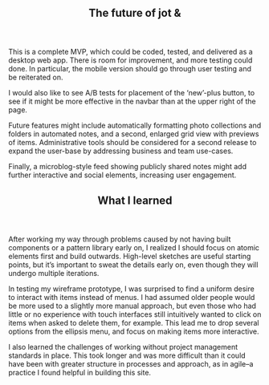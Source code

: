 <section> <!-- future -->
  <header>
    <h2>The future of <span>jot &amp</span></h2>
  </header>

  <p>This is a complete MVP, which could be coded, tested, and delivered as a desktop web app. There is room for improvement, and more testing could done. In particular, the mobile version should go through user testing and be reiterated on.</p>

  <p>I would also like to see A/B tests for placement of the ‘new’-plus button, to see if it might be more effective in the navbar than at the upper right of the page.</p>

  <p>Future features might include automatically formatting photo collections and folders in automated notes, and a second, enlarged grid view with previews of items. Administrative tools should be considered for a second release to expand the user-base by addressing business and team use-cases.</p>

  <p>Finally, a microblog-style feed showing publicly shared notes might add further interactive and social elements, increasing user engagement.</p>
</section> <!-- end future (oh no! No more future. It's all over!)-->

<section> <!-- what I learned -->
  <header>
    <h2>What I learned</h2>
  </header>

  <p>After working my way through problems caused by not having built components or a pattern library early on, I realized I should focus on atomic elements first and build outwards. High-level sketches are useful starting points, but it’s important to sweat the details early on, even though they will undergo multiple iterations.</p>

  <p>In testing my wireframe prototype, I was surprised to find a uniform desire to interact with items instead of menus. I had assumed older people would be more used to a slightly more manual approach, but even those who had little or no experience with touch interfaces still intuitively wanted to click on items when asked to delete them, for example. This lead me to drop several options from the ellipsis menu, and focus on making items more interactive.</p>

  <p>I also learned the challenges of working without project management standards in place. This took longer and was more difficult than it could have been with greater structure in processes and approach, as in agile–a practice I found helpful in building this site.</p>
</section> <!-- end what I learned -->
